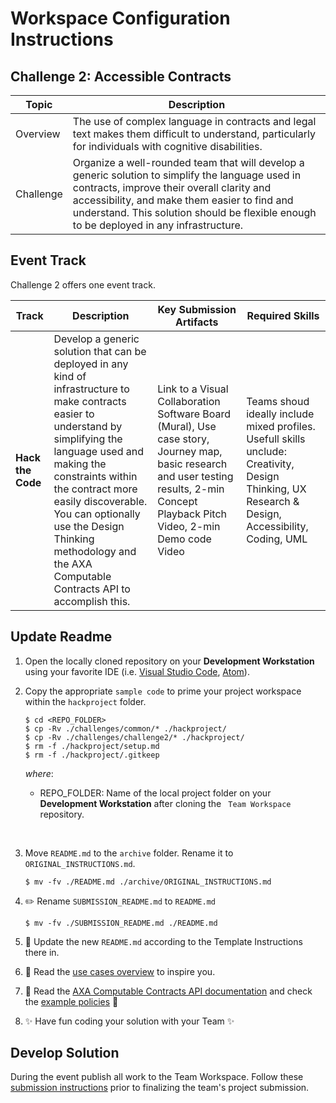 # Workspace Configuration Instructions
## Challenge 2: Accessible Contracts

| Topic | Description |
| --- | --- | 
| Overview | The use of complex language in contracts and legal text makes them difficult to understand, particularly for individuals with cognitive disabilities. |
| Challenge | Organize a well-rounded team that will develop a generic solution to simplify the language used in contracts, improve their overall clarity and accessibility, and make them easier to find and understand. This solution should be flexible enough to be deployed in any infrastructure.|
## Event Track
Challenge 2 offers one event track.

| Track | Description | Key Submission Artifacts | Required Skills |
| --- | --- | --- | --- | 
| **Hack the Code** | Develop a generic solution that can be deployed in any kind of infrastructure to make contracts easier to understand by simplifying the language used and making the constraints within the contract more easily discoverable. You can optionally use the Design Thinking methodology and the AXA Computable Contracts API to accomplish this. | Link to a Visual Collaboration Software Board (Mural), Use case story, Journey map, basic research and user testing results, 2-min Concept Playback Pitch Video, 2-min Demo code Video | Teams shoud ideally include mixed profiles. Usefull skills unclude: Creativity, Design Thinking, UX Research & Design, Accessibility, Coding, UML |

## Update Readme
1. Open the locally cloned repository on your **Development Workstation** using your favorite IDE (i.e. [Visual Studio Code][1], [Atom][2]).
2. Copy the appropriate `sample code` to prime your project workspace within the `hackproject` folder.

    ```
    $ cd <REPO_FOLDER>
    $ cp -Rv ./challenges/common/* ./hackproject/
    $ cp -Rv ./challenges/challenge2/* ./hackproject/
    $ rm -f ./hackproject/setup.md
    $ rm -f ./hackproject/.gitkeep
    ```

    *where*:
    
    * REPO_FOLDER: Name of the local project folder on your **Development Workstation** after cloning the ``` Team Workspace``` repository.
 
&nbsp;

3. Move `README.md` to the `archive` folder. Rename it to `ORIGINAL_INSTRUCTIONS.md`.

    ```
    $ mv -fv ./README.md ./archive/ORIGINAL_INSTRUCTIONS.md
    ```

4. ✏️ Rename `SUBMISSION_README.md` to `README.md`

    ```
    $ mv -fv ./SUBMISSION_README.md ./README.md
    ```

5. 📝 Update the new `README.md` according to the Template Instructions there in.
   
6. 👀 Read the [use cases overview](./usecases/use-cases.md) to inspire you.
   
7. 👀 Read the [AXA Computable Contracts API documentation](./api/API.md) and check the [example policies](./api/policies/) 🔖

8. ✨ Have fun coding your solution with your Team ✨

## Develop Solution
During the event publish all work to the Team Workspace. Follow these [submission instructions](../../submission-guides/submission-instructions.md) prior to finalizing the team's project submission.  


[1]: https://code.visualstudio.com/
[2]: https://atom.io

